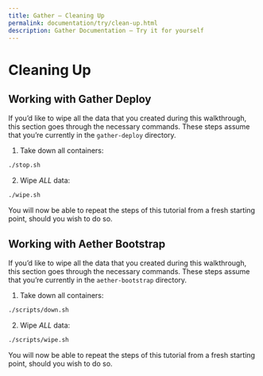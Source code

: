 ```yaml
---
title: Gather – Cleaning Up
permalink: documentation/try/clean-up.html
description: Gather Documentation – Try it for yourself
---
```


# Cleaning Up

## Working with Gather Deploy

If you’d like to wipe all the data that you created during this walkthrough, this section goes through the necessary commands. These steps assume that you’re currently in the `gather-deploy` directory.

1. Take down all containers:

```bash
./stop.sh
```

2. Wipe *ALL* data:

```bash
./wipe.sh
```

You will now be able to repeat the steps of this tutorial from a fresh starting point, should you wish to do so.

## Working with Aether Bootstrap

If you’d like to wipe all the data that you created during this walkthrough, this section goes through the necessary commands. These steps assume that you’re currently in the `aether-bootstrap` directory.

1. Take down all containers:

```bash
./scripts/down.sh
```

2. Wipe *ALL* data:

```bash
./scripts/wipe.sh
```

You will now be able to repeat the steps of this tutorial from a fresh starting point, should you wish to do so.
